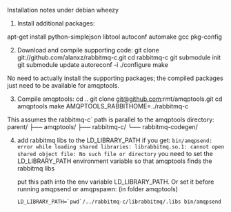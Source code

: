 Installation notes under debian wheezy


1. Install additional packages:

apt-get install python-simplejson libtool autoconf automake gcc pkg-config

2. Download and compile supporting code:
    git clone git://github.com/alanxz/rabbitmq-c.git
    cd rabbitmq-c
    git submodule init
    git submodule update
    autoreconf -i
    ./configure
    make

No need to actually install the supporting packages; the compiled packages
just need to be available for amqptools.

3. Compile amqptools:
    cd ..
    git clone git@github.com:rmt/amqptools.git
    cd amqptools
    make AMQPTOOLS_RABBITHOME=../rabbitmq-c

This assumes the rabbitmq-c` path is parallel to the amqptools directory:
  parent/
  ├── amqptools/
  ├── rabbitmq-c/
  └── rabbitmq-codegen/
    
4. add rabbitmq libs to the LD_LIBRARY_PATH
    if you get: `bin/amqpsend: error while loading shared libraries: librabbitmq.so.1: cannot open shared object file: No such file or directory`
    you need to set the LD_LIBRARY_PATH environment variable so that amqptools finds the rabbitmq libs
    
    put this path into the env variable LD_LIBRARY_PATH. Or set it before running amqpsend or amqpspawn:
    (in folder amqptools)
    ```
    LD_LIBRARY_PATH=`pwd`/../rabbitmq-c/librabbitmq/.libs bin/amqpsend
    ```

